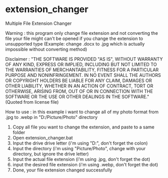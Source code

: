 # extension_changer
Multiple File Extension Changer

Warning : this program only change file extension and not converting the file
your file might can't be opened if you change the extension to unsupported type (Example: change .docx to .jpg which is actually impossible without converting method)

Disclaimer :
"THE SOFTWARE IS PROVIDED "AS IS", WITHOUT WARRANTY OF ANY KIND, EXPRESS OR
IMPLIED, INCLUDING BUT NOT LIMITED TO THE WARRANTIES OF MERCHANTABILITY,
FITNESS FOR A PARTICULAR PURPOSE AND NONINFRINGEMENT. IN NO EVENT SHALL THE
AUTHORS OR COPYRIGHT HOLDERS BE LIABLE FOR ANY CLAIM, DAMAGES OR OTHER
LIABILITY, WHETHER IN AN ACTION OF CONTRACT, TORT OR OTHERWISE, ARISING FROM,
OUT OF OR IN CONNECTION WITH THE SOFTWARE OR THE USE OR OTHER DEALINGS IN THE
SOFTWARE." (Quoted from license file)

How to use :
in this example i want to change all of my photo format from .jpg to .webp in "D:/Picture/Photo" directory
1) Copy all file you want to change the extension, and paste to a same folder
2) Open extension_changer.bat
3) Input the drive drive letter (i'm using "D:", don't forget the colon)
4) Input the directory (i'm using "Picture/Photo", change with your directory, but ignore the drive letter)
5) Input the actual file extension (i'm using .jpg, don't forget the dot)
6) input the desired file extension (i'm using .webp, don't forget the dot)
7) Done, your file extension changed successfully
